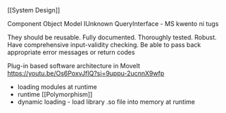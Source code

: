 [[System Design]]

Component Object Model
IUnknown
QueryInterface - MS kwento ni tugs

They should be reusable.
Fully documented.
Thoroughly tested.
Robust.
Have comprehensive input-validity checking.
Be able to pass back appropriate error messages or return codes

Plug-in based software architecture in MoveIt
https://youtu.be/Os6PoxvJfIQ?si=9uppu-2ucnnX9wfp
- loading modules at runtime
- runtime [[Polymorphism]]
- dynamic loading - load library .so file into memory at runtime